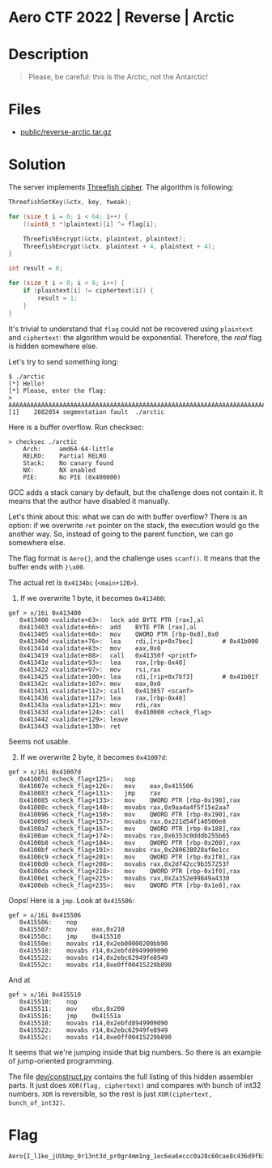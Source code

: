 # Aero CTF 2022 | Reverse | Arctic

# Description

> Please, be careful: this is the Arctic, not the Antarctic!

# Files

- [public/reverse-arctic.tar.gz](public/reverse-arctic.tar.gz)

# Solution

The server implements [Threefish cipher](https://en.wikipedia.org/wiki/Threefish). The algorithm is following:

```c
ThreefishSetKey(&ctx, key, tweak);

for (size_t i = 0; i < 64; i++) {
    ((uint8_t *)plaintext)[i] ^= flag[i];

    ThreefishEncrypt(&ctx, plaintext, plaintext);
    ThreefishEncrypt(&ctx, plaintext + 4, plaintext + 4);
}

int result = 0;

for (size_t i = 0; i < 8; i++) {
    if (plaintext[i] != ciphertext[i]) {
        result = 1;
    }
}
```

It's trivial to understand that `flag` could not be recovered using `plaintext` and `ciphertext`: the algorithm would be exponential. Therefore, the _real_ flag is hidden somewhere else.

Let's try to send something long:

```
$ ./arctic
[*] Hello!
[*] Please, enter the flag:
> AAAAAAAAAAAAAAAAAAAAAAAAAAAAAAAAAAAAAAAAAAAAAAAAAAAAAAAAAAAAAAAAAAAAAAAAAAAAA
[1]    2082054 segmentation fault  ./arctic
```

Here is a buffer overflow. Run checksec:

```
> checksec ./arctic
    Arch:     amd64-64-little
    RELRO:    Partial RELRO
    Stack:    No canary found
    NX:       NX enabled
    PIE:      No PIE (0x400000)
```

GCC adds a stack canary by default, but the challenge does not contain it. It means that the author have disabled it manually.

Let's think about this: what we can do with buffer overflow? There is an option: if we overwrite `ret` pointer on the stack, the execution would go the another way. So, instead of going to the parent function, we can go somewhere else.

The flag format is `Aero{}`, and the challenge uses `scanf()`. It means that the buffer ends with `}\x00`.

The actual ret is `0x4134bc` (`<main+120>`).

1. If we overwrite 1 byte, it becomes `0x413400`:

```
gef > x/16i 0x413400
   0x413400 <validate+63>:	lock add BYTE PTR [rax],al
   0x413403 <validate+66>:	add    BYTE PTR [rax],al
   0x413405 <validate+68>:	mov    QWORD PTR [rbp-0x8],0x0
   0x41340d <validate+76>:	lea    rdi,[rip+0x7bec]        # 0x41b000
   0x413414 <validate+83>:	mov    eax,0x0
   0x413419 <validate+88>:	call   0x41350f <printf>
   0x41341e <validate+93>:	lea    rax,[rbp-0x40]
   0x413422 <validate+97>:	mov    rsi,rax
   0x413425 <validate+100>:	lea    rdi,[rip+0x7bf3]        # 0x41b01f
   0x41342c <validate+107>:	mov    eax,0x0
   0x413431 <validate+112>:	call   0x413657 <scanf>
   0x413436 <validate+117>:	lea    rax,[rbp-0x40]
   0x41343a <validate+121>:	mov    rdi,rax
   0x41343d <validate+124>:	call   0x410000 <check_flag>
   0x413442 <validate+129>:	leave  
   0x413443 <validate+130>:	ret  
```

Seems not usable.

2. If we overwrite 2 byte, it becomes `0x41007d`:

```
gef > x/16i 0x41007d
   0x41007d <check_flag+125>:	nop
   0x41007e <check_flag+126>:	mov    eax,0x415506
   0x410083 <check_flag+131>:	jmp    rax
   0x410085 <check_flag+133>:	mov    QWORD PTR [rbp-0x198],rax
   0x41008c <check_flag+140>:	movabs rax,0x9aa4a4f5f15e2aa7
   0x410096 <check_flag+150>:	mov    QWORD PTR [rbp-0x190],rax
   0x41009d <check_flag+157>:	movabs rax,0x221d54f140500e8
   0x4100a7 <check_flag+167>:	mov    QWORD PTR [rbp-0x188],rax
   0x4100ae <check_flag+174>:	movabs rax,0x6353c0dddb255b65
   0x4100b8 <check_flag+184>:	mov    QWORD PTR [rbp-0x200],rax
   0x4100bf <check_flag+191>:	movabs rax,0x280638028af8e1cc
   0x4100c9 <check_flag+201>:	mov    QWORD PTR [rbp-0x1f8],rax
   0x4100d0 <check_flag+208>:	movabs rax,0x2df42cc9b357253f
   0x4100da <check_flag+218>:	mov    QWORD PTR [rbp-0x1f0],rax
   0x4100e1 <check_flag+225>:	movabs rax,0x2a352e99849a4330
   0x4100eb <check_flag+235>:	mov    QWORD PTR [rbp-0x1e8],rax
```

Oops! Here is a `jmp`. Look at `0x415506`:

```
gef > x/16i 0x415506
   0x415506:	nop
   0x415507:	mov    eax,0x210
   0x41550c:	jmp    0x415510
   0x41550e:	movabs r14,0x2eb00000200bb90
   0x415518:	movabs r14,0x2ebfd8949909090
   0x415522:	movabs r14,0x2ebc62949fe8949
   0x41552c:	movabs r14,0xe0ff00415229b890
```

And at 

```
gef > x/16i 0x415510
   0x415510:	nop
   0x415511:	mov    ebx,0x200
   0x415516:	jmp    0x41551a
   0x415518:	movabs r14,0x2ebfd8949909090
   0x415522:	movabs r14,0x2ebc62949fe8949
   0x41552c:	movabs r14,0xe0ff00415229b890
```

It seems that we're jumping inside that big numbers. So there is an example of jump-oriented programming.

The file [dev/construct.py](dev/construct.py) contains the full listing of this hidden assembler parts. It just does `XOR(flag, ciphertext)` and compares with bunch of int32 numbers. `XOR` is reversible, so the rest is just `XOR(ciphertext, bunch_of_int32)`.

# Flag

```
Aero{I_l1ke_jUUUmp_0r13nt3d_pr0gr4mm1ng_1ec6ea6eccc0a28c60cae8c436d9fb3a}
```
